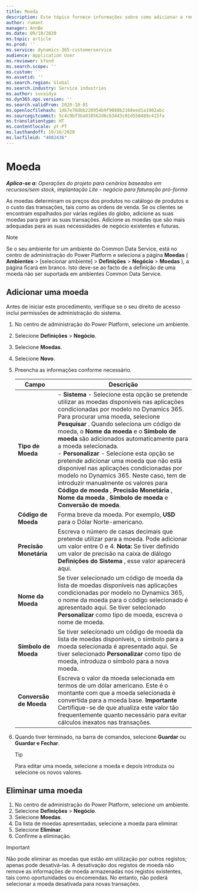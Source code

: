 ```yaml
---
title: Moeda
description: Este tópico fornece informações sobre como adicionar e remover tipos de moeda em Operações de projeto.
author: rumant
manager: AnnBe
ms.date: 09/18/2020
ms.topic: article
ms.prod: ''
ms.service: dynamics-365-customerservice
audience: Application User
ms.reviewer: kfend
ms.search.scope: ''
ms.custom: ''
ms.assetid: ''
ms.search.region: Global
ms.search.industry: Service industries
ms.author: suvaidya
ms.dyn365.ops.version: ''
ms.search.validFrom: 2020-10-01
ms.openlocfilehash: 1db7e76dbb220954b9f9088b2168eed1a1902abc
ms.sourcegitcommit: 5c4c9bf3ba018562d6cb3443c01d550489c415fa
ms.translationtype: HT
ms.contentlocale: pt-PT
ms.lasthandoff: 10/16/2020
ms.locfileid: "4082436"
---
```

# <a name="currency"></a>Moeda

_**Aplica-se a:** Operações do projeto para cenários baseados em recursos/sem stock, implantação Lite - negócio para faturação pró-forma_

As moedas determinam os preços dos produtos no catálogo de produtos e o custo das transações, tais como as ordens de venda. Se os clientes se encontram espalhados por várias regiões do globo, adicione as suas moedas para gerir as suas transações. Adicione as moedas que são mais adequadas para as suas necessidades de negócio existentes e futuras.  

> [!NOTE]
> Se o seu ambiente for um ambiente do Common Data Service, está no centro de administração do Power Platform e seleciona a página **Moedas** ( **Ambientes** > [selecionar ambiente] > **Definições** > **Negócio** > **Moedas** ), a página ficará em branco. Isto deve-se ao facto de a definição de uma moeda não ser suportada em ambientes Common Data Service.

## <a name="add-a-currency"></a>Adicionar uma moeda  
Antes de iniciar este procedimento, verifique se o seu direito de acesso inclui permissões de administração do sistema. 

1. No centro de administração do Power Platform, selecione um ambiente. 
2. Selecione **Definições** > **Negócio**.
3. Selecione **Moedas**.  
4. Selecione **Novo**.  
5. Preencha as informações conforme necessário.  


   |          Campo          |                                                                                                                                                                                                                                                                                                                                                                            Descrição                                                                                                                                                                                                                                                                                                                                                                            |
   |-------------------------|-------------------------------------------------------------------------------------------------------------------------------------------------------------------------------------------------------------------------------------------------------------------------------------------------------------------------------------------------------------------------------------------------------------------------------------------------------------------------------------------------------------------------------------------------------------------------------------------------------------------------------------------------------------------------------------------------------------------------------------------------------------------|
   |    **Tipo de Moeda**    | - **Sistema** - Selecione esta opção se pretende utilizar as moedas disponíveis nas aplicações condicionadas por modelo no Dynamics 365. Para procurar uma moeda, selecione **Pesquisar** . Quando seleciona um código de moeda, o **Nome da moeda** e o **Símbolo de moeda** são adicionados automaticamente para a moeda selecionada.<br />- **Personalizar** - Selecione esta opção se pretende adicionar uma moeda que não está disponível nas aplicações condicionadas por modelo no Dynamics 365. Neste caso, tem de introduzir manualmente os valores para **Código de moeda** , **Precisão Monetária** , **Nome da moeda** , **Símbolo de moeda** e **Conversão de moeda**. |
   |    **Código de Moeda**    |                                                                                                                                                                                                                                                                                                                                            Forma breve da moeda. Por exemplo, **USD** para o Dólar Norte-americano.                                                                                                                                                                                                                                                                                                                                            |
   | **Precisão Monetária**  |                                                                                                                                                                                  Escreva o número de casas decimais que pretende utilizar para a moeda.  Pode adicionar um valor entre 0 e 4. **Nota:** Se tiver definido um valor de precisão na caixa de diálogo **Definições do Sistema** , esse valor aparecerá aqui.                                                                                                                                                                                  |
   |    **Nome da Moeda**    |                                                                                                                                                                                                                                         Se tiver selecionado um código de moeda da lista de moedas disponíveis nas aplicações condicionadas por modelo no Dynamics 365, o nome da moeda para o código selecionado é apresentado aqui. Se tiver selecionado **Personalizar** como tipo de moeda, escreva o nome de moeda.                                                                                                                                                                                                                                          |
   |   **Símbolo de Moeda**   |                                                                                                                                                                                                                                                                      Se tiver selecionado um código de moeda da lista de moedas disponíveis, o símbolo para a moeda selecionada é apresentado aqui. Se tiver selecionado **Personalizar** como tipo de moeda, introduza o símbolo para a nova moeda.                                                                                                                                                                                                                                                                       |
   | **Conversão de Moeda** |                                                                                                                                                                                                                                     Escreva o valor da moeda selecionada em termos de um dólar americano. Este é o montante com que a moeda selecionada é convertida para a moeda base. **Importante** Certifique-se de que atualiza este valor tão frequentemente quanto necessário para evitar cálculos inexatos nas transações.                                                                                                                                                                                                                                      |


6. Quando tiver terminado, na barra de comandos, selecione **Guardar** ou **Guardar e Fechar**.  

   > [!TIP]
   >  Para editar uma moeda, selecione a moeda e depois introduza ou selecione os novos valores.  

## <a name="delete-a-currency"></a>Eliminar uma moeda  

1. No centro de administração do Power Platform, selecione um ambiente. 
2. Selecione **Definições** > **Negócio**.
3. Selecione **Moedas**.  
4. Da lista de moedas apresentadas, selecione a moeda para eliminar.  
5. Selecione **Eliminar**.  
6. Confirme a eliminação.  

> [!IMPORTANT]
>  Não pode eliminar as moedas que estão em utilização por outros registos; apenas pode desativá-las. A desativação dos registos de moeda não remove as informações de moeda armazenadas nos registos existentes, tais como oportunidades ou encomendas. No entanto, não poderá selecionar a moeda desativada para novas transações.  
